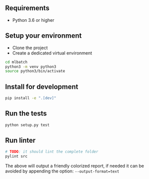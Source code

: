 ## Requirements

* Python 3.6 or higher

## Setup your environment

* Clone the project
* Create a dedicated virtual environment
```bash
cd mlbatch
python3 -m venv python3
source python3/bin/activate
```

## Install for development
```bash
pip install -e ".[dev]"
```

## Run the tests
```bash
python setup.py test
```

## Run linter
```bash
# TODO: it should lint the complete folder
pylint src
```
The above will output a friendly colorized report, if needed it can be avoided by appending the option: `--output-format=text`
